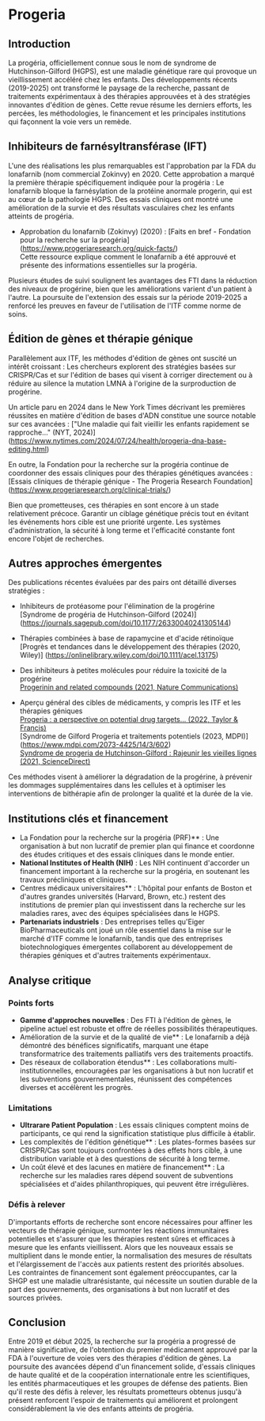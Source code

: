 # Progeria

## Introduction
La progéria, officiellement connue sous le nom de syndrome de Hutchinson-Gilford (HGPS), est une maladie génétique rare qui provoque un vieillissement accéléré chez les enfants. Des développements récents (2019-2025) ont transformé le paysage de la recherche, passant de traitements expérimentaux à des thérapies approuvées et à des stratégies innovantes d'édition de gènes. Cette revue résume les derniers efforts, les percées, les méthodologies, le financement et les principales institutions qui façonnent la voie vers un remède.

## Inhibiteurs de farnésyltransférase (IFT)
L'une des réalisations les plus remarquables est l'approbation par la FDA du lonafarnib (nom commercial Zokinvy) en 2020. Cette approbation a marqué la première thérapie spécifiquement indiquée pour la progéria :
Le lonafarnib bloque la farnésylation de la protéine anormale progerin, qui est au cœur de la pathologie HGPS. Des essais cliniques ont montré une amélioration de la survie et des résultats vasculaires chez les enfants atteints de progéria.

- Approbation du lonafarnib (Zokinvy) (2020) : 
[Faits en bref - Fondation pour la recherche sur la progéria] (https://www.progeriaresearch.org/quick-facts/)  
Cette ressource explique comment le lonafarnib a été approuvé et présente des informations essentielles sur la progéria.

Plusieurs études de suivi soulignent les avantages des FTI dans la réduction des niveaux de progérine, bien que les améliorations varient d'un patient à l'autre. La poursuite de l'extension des essais sur la période 2019-2025 a renforcé les preuves en faveur de l'utilisation de l'ITF comme norme de soins.

## Édition de gènes et thérapie génique
Parallèlement aux ITF, les méthodes d'édition de gènes ont suscité un intérêt croissant :
Les chercheurs explorent des stratégies basées sur CRISPR/Cas et sur l'édition de bases qui visent à corriger directement ou à réduire au silence la mutation LMNA à l'origine de la surproduction de progérine.

Un article paru en 2024 dans le New York Times décrivant les premières réussites en matière d'édition de bases d'ADN constitue une source notable sur ces avancées : 
["Une maladie qui fait vieillir les enfants rapidement se rapproche..." (NYT, 2024)] (https://www.nytimes.com/2024/07/24/health/progeria-dna-base-editing.html)

En outre, la Fondation pour la recherche sur la progéria continue de coordonner des essais cliniques pour des thérapies génétiques avancées : 
[Essais cliniques de thérapie génique - The Progeria Research Foundation] (https://www.progeriaresearch.org/clinical-trials/)

Bien que prometteuses, ces thérapies en sont encore à un stade relativement précoce. Garantir un ciblage génétique précis tout en évitant les événements hors cible est une priorité urgente. Les systèmes d'administration, la sécurité à long terme et l'efficacité constante font encore l'objet de recherches.

## Autres approches émergentes
Des publications récentes évaluées par des pairs ont détaillé diverses stratégies :
- Inhibiteurs de protéasome pour l'élimination de la progérine  
[Syndrome de progéria de Hutchinson-Gilford (2024)] (https://journals.sagepub.com/doi/10.1177/26330040241305144)

- Thérapies combinées à base de rapamycine et d'acide rétinoïque  
[Progrès et tendances dans le développement des thérapies (2020, Wiley)] (https://onlinelibrary.wiley.com/doi/10.1111/acel.13175)

- Des inhibiteurs à petites molécules pour réduire la toxicité de la progérine  
[Progerinin and related compounds (2021, Nature Communications)](https://www.nature.com/articles/s42003-020-01540-w)

- Aperçu général des cibles de médicaments, y compris les ITF et les thérapies géniques  
[Progeria : a perspective on potential drug targets... (2022, Taylor &amp; Francis)](https://www.tandfonline.com/doi/full/10.1080/14728222.2022.2078699)  
[Syndrome de Gilford Progeria et traitements potentiels (2023, MDPI)] (https://www.mdpi.com/2073-4425/14/3/602)  
[Syndrome de progeria de Hutchinson-Gilford : Rajeunir les vieilles lignes (2021, ScienceDirect)](https://www.sciencedirect.com/science/article/pii/S1046202319303020)

Ces méthodes visent à améliorer la dégradation de la progérine, à prévenir les dommages supplémentaires dans les cellules et à optimiser les interventions de bithérapie afin de prolonger la qualité et la durée de la vie.

## Institutions clés et financement
- La Fondation pour la recherche sur la progéria (PRF)** : Une organisation à but non lucratif de premier plan qui finance et coordonne des études critiques et des essais cliniques dans le monde entier.  
- **National Institutes of Health (NIH)** : Les NIH continuent d'accorder un financement important à la recherche sur la progéria, en soutenant les travaux précliniques et cliniques.  
- Centres médicaux universitaires** : L'hôpital pour enfants de Boston et d'autres grandes universités (Harvard, Brown, etc.) restent des institutions de premier plan qui investissent dans la recherche sur les maladies rares, avec des équipes spécialisées dans le HGPS.  
- **Partenariats industriels** : Des entreprises telles qu'Eiger BioPharmaceuticals ont joué un rôle essentiel dans la mise sur le marché d'ITF comme le lonafarnib, tandis que des entreprises biotechnologiques émergentes collaborent au développement de thérapies géniques et d'autres traitements expérimentaux.

## Analyse critique
### Points forts
- **Gamme d'approches nouvelles** : Des FTI à l'édition de gènes, le pipeline actuel est robuste et offre de réelles possibilités thérapeutiques.  
- Amélioration de la survie et de la qualité de vie** : Le lonafarnib a déjà démontré des bénéfices significatifs, marquant une étape transformatrice des traitements palliatifs vers des traitements proactifs.  
- Des réseaux de collaboration étendus** : Les collaborations multi-institutionnelles, encouragées par les organisations à but non lucratif et les subventions gouvernementales, réunissent des compétences diverses et accélèrent les progrès.

### Limitations
- **Ultrarare Patient Population** : Les essais cliniques comptent moins de participants, ce qui rend la signification statistique plus difficile à établir.  
- Les complexités de l'édition génétique** : Les plates-formes basées sur CRISPR/Cas sont toujours confrontées à des effets hors cible, à une distribution variable et à des questions de sécurité à long terme.  
- Un coût élevé et des lacunes en matière de financement** : La recherche sur les maladies rares dépend souvent de subventions spécialisées et d'aides philanthropiques, qui peuvent être irrégulières.

### Défis à relever
D'importants efforts de recherche sont encore nécessaires pour affiner les vecteurs de thérapie génique, surmonter les réactions immunitaires potentielles et s'assurer que les thérapies restent sûres et efficaces à mesure que les enfants vieillissent. Alors que les nouveaux essais se multiplient dans le monde entier, la normalisation des mesures de résultats et l'élargissement de l'accès aux patients restent des priorités absolues. Les contraintes de financement sont également préoccupantes, car la SHGP est une maladie ultrarésistante, qui nécessite un soutien durable de la part des gouvernements, des organisations à but non lucratif et des sources privées.

## Conclusion
Entre 2019 et début 2025, la recherche sur la progéria a progressé de manière significative, de l'obtention du premier médicament approuvé par la FDA à l'ouverture de voies vers des thérapies d'édition de gènes. La poursuite des avancées dépend d'un financement solide, d'essais cliniques de haute qualité et de la coopération internationale entre les scientifiques, les entités pharmaceutiques et les groupes de défense des patients. Bien qu'il reste des défis à relever, les résultats prometteurs obtenus jusqu'à présent renforcent l'espoir de traitements qui améliorent et prolongent considérablement la vie des enfants atteints de progéria.

